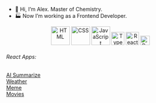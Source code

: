 - 👋 Hi, I’m Alex. Master of Chemistry.
- 🏭 Now I’m working as a Frontend Developer.
<!--- 👨‍🎓 TypeScript is in process of learning. -->
  
<!-- 👀 🏭 - 💞️ I’m looking to collaborate on ... -->

<div align="center">
<img src="https://cdn.jsdelivr.net/gh/devicons/devicon/icons/html5/html5-original-wordmark.svg" title="HTML" alt="HTML" width="50" height="50"/>          
<img src="https://cdn.jsdelivr.net/gh/devicons/devicon/icons/css3/css3-original-wordmark.svg" title="CSS" alt="CSS" width="50" height="50"/> 
<img src="https://cdn.jsdelivr.net/gh/devicons/devicon/icons/javascript/javascript-original.svg" title="JavaScript" alt="JavaScript" width="50" height="50"/> 
<img src="https://cdn.jsdelivr.net/gh/devicons/devicon/icons/typescript/typescript-original.svg" title="TypeScript" alt="TypeScript" width="35" height="35"/>        
<img src="https://cdn.jsdelivr.net/gh/devicons/devicon/icons/react/react-original.svg" title="React" alt="React" width="35" height="35"  />   
<img src="https://cdn.jsdelivr.net/gh/devicons/devicon/icons/python/python-original.svg" title="Python" alt="Python" width="25" height="25"/>
</div>          

###### React Apps:
<a href="https://github.com/Svitovan/ai-summarize">AI Summarize</a><br/>
<a href="https://github.com/Svitovan/weather-app-react">Weather</a><br/>
<a href="https://github.com/Svitovan/React-meme">Meme</a><br/>
<a href="https://github.com/Svitovan/React-Movies-App">Movies</a><br/>

